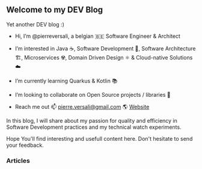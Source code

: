 ## Welcome to my DEV Blog

Yet another DEV blog :)

- Hi, I’m @pierreversali, a belgian 🇧🇪 Software Engineer & Architect
- I’m interested in Java ☕, Software Development 📝, Software Architecture 🏗️, Microservices ☢️, Domain Driven Design ⚛️ & Cloud-native Solutions ☁️
- I’m currently learning Quarkus & Kotlin 📚
- I’m looking to collaborate on Open Source projects / libraries 🖖

- Reach me out 📫 [pierre.versali@gmail.com](mailto:pierre.versali@gmail.com) 🌎 [Website](https://pierre-versali.bitbucket.io)

In this blog, I will share about my passion for quality and efficiency in Software Development practices and my technical watch experiments.

Hope You'll find interesting and usefull content here.
Don't hesitate to send your feedback.

### Articles



